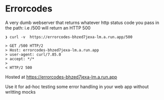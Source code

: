 # Errorcodes

A very dumb webserver that returns whatever http status code you pass in the path: i.e /500 will return an HTTP 500

```
❯ curl -v  https://errorcodes-bhzed7jexa-lm.a.run.app/500

> GET /500 HTTP/2
> Host: errorcodes-bhzed7jexa-lm.a.run.app
> user-agent: curl/7.85.0
> accept: */*
>
< HTTP/2 500
```

Hosted at https://errorcodes-bhzed7jexa-lm.a.run.app

Use it for ad-hoc testing some error handling in your web app without writting mocks
